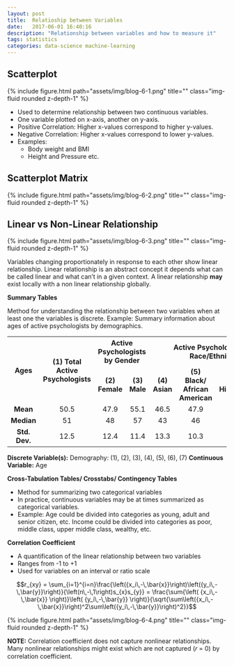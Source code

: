 ```yaml
---
layout: post
title:  Relatioship between Variables
date:   2017-06-01 16:40:16
description: "Relationship between variables and how to measure it"
tags: statistics
categories: data-science machine-learning
---
```


## Scatterplot

<div class="row justify-content-sm-center">
    <div class="col-sm mt-3 mt-md-0">
        {% include figure.html path="assets/img/blog-6-1.png" title="" class="img-fluid rounded z-depth-1" %}
    </div>
</div>

- Used to determine relationship between two continuous variables.
- One variable plotted on x-axis, another on y-axis.
- Positive Correlation: Higher x-values correspond to higher y-values.
- Negative Correlation: Higher x-values correspond to lower y-values.
- Examples:
    - Body weight and BMI
    - Height and Pressure etc.

## Scatterplot Matrix

<div class="row justify-content-sm-center">
    <div class="col-sm mt-3 mt-md-0">
        {% include figure.html path="assets/img/blog-6-2.png" title="" class="img-fluid rounded z-depth-1" %}
    </div>
</div>

## Linear vs Non-Linear Relationship

<div class="row justify-content-sm-center">
    <div class="col-sm mt-3 mt-md-0">
        {% include figure.html path="assets/img/blog-6-3.png" title="" class="img-fluid rounded z-depth-1" %}
    </div>
</div>

Variables changing proportionately in response to each other show linear relationship. Linear relationship is an abstract concept it depends what can be called linear and what can’t in a given context. A linear relationship **may** exist locally with a non linear relationship globally.

**Summary Tables**

Method for understanding the relationship between two variables when at least one the variables is discrete.
Example: Summary information about ages of active psychologists by demographics.


<table  style="width:100%">
<tr>
<th rowspan="2" style="text-align:center"><strong>Ages</strong></th>
<th rowspan="2" style="text-align:center"><strong>(1) Total Active Psychologists</strong></th>
<th colspan="2" style="text-align:center"><strong>Active Psychologists by Gender</strong></th>
<th colspan="4" style="text-align:center"><strong>Active Psychologists by Race/Ethnicity</strong></th>
</tr>
<tr>
<td style="text-align:center"><strong>(2) Female</strong></td>
<td style="text-align:center"><strong>(3) Male</strong></td>
<td style="text-align:center"><strong>(4) Asian</strong></td>
<td style="text-align:center"><strong>(5) Black/ African American</strong></td>
<td style="text-align:center"><strong>(6) Hispanic</strong></td>
<td style="text-align:center"><strong>(7) White</strong></td>
</tr>
<tr>
<td style="text-align:center"><strong>Mean</strong></td>
<td style="text-align:center">50.5</td>
<td style="text-align:center">47.9</td>
<td style="text-align:center">55.1</td>
<td style="text-align:center">46.5</td>
<td style="text-align:center">47.9</td>
<td style="text-align:center">46.4</td>
<td style="text-align:center">51.1</td>
</tr>
<tr>
<td style="text-align:center"><strong>Median</strong></td>
<td style="text-align:center">51</td>
<td style="text-align:center">48</td>
<td style="text-align:center">57</td>
<td style="text-align:center">43</td>
<td style="text-align:center">46</td>
<td style="text-align:center">44</td>
<td style="text-align:center">53</td>
</tr>
<tr>
<td style="text-align:center"><strong>Std. Dev.</strong></td>
<td style="text-align:center">12.5</td>
<td style="text-align:center">12.4</td>
<td style="text-align:center">11.4</td>
<td style="text-align:center">13.3</td>
<td style="text-align:center">10.3</td>
<td style="text-align:center">11.2</td>
<td style="text-align:center">12.6</td>
</tr>
</table>

**Discrete Variable(s):** Demography: (1), (2), (3), (4), (5), (6), (7)
**Continuous Variable:** Age

**Cross-Tabulation Tables/ Crosstabs/ Contingency Tables**

- Method for summarizing two categorical variables
- In practice, continuous variables may be at times summarized as categorical variables.
- Example: Age could be divided into categories as young, adult and senior citizen, etc. Income could be divided into categories as poor, middle class, upper middle class, wealthy, etc.

**Correlation Coefficient**

- A quantification of the linear relationship between two variables
- Ranges from -1 to +1
- Used for variables on an interval or ratio scale


$$r_{xy} = \sum_{i=1}^{i=n}\frac{\left({x_i\,-\,\bar{x}}\right)\left({y_i\,-\,\bar{y}}\right)}{\left(n\,-\,1\right)s_{x}s_{y}}
 = \frac{\sum{\left( {x_i\,-\,\bar{x}} \right)}\left( {y_i\,-\,\bar{y}} \right)}{\sqrt{\sum\left({x_i\,-\,\bar{x}}\right)^2\sum\left({y_i\,-\,\bar{y}}\right)^2}}$$

<div class="row justify-content-sm-center">
    <div class="col-sm mt-3 mt-md-0">
        {% include figure.html path="assets/img/blog-6-4.png" title="" class="img-fluid rounded z-depth-1" %}
    </div>
</div>

**NOTE:** Correlation coefficient does not capture nonlinear relationships. Many nonlinear relationships might exist which are not captured (𝑟 = 0) by correlation coefficient.
